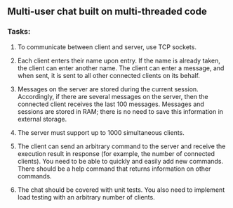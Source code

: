## Multi-user chat built on multi-threaded code ##

### Tasks: ###

1. To communicate between client and server, use TCP sockets.


2. Each client enters their name upon entry. If the name is already taken, the client can enter another name. The client can enter a message, and when sent, it is sent to all other connected clients on its behalf.


3. Messages on the server are stored during the current session. Accordingly, if there are several messages on the server, then the connected client receives the last 100 messages. Messages and sessions are stored in RAM; there is no need to save this information in external storage.


4. The server must support up to 1000 simultaneous clients.


5. The client can send an arbitrary command to the server and receive the execution result in response (for example, the number of connected clients). You need to be able to quickly and easily add new commands. There should be a help command that returns information on other commands.


6. The chat should be covered with unit tests. You also need to implement load testing with an arbitrary number of clients.